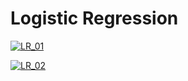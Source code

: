 # Logistic Regression

[![LR_01](https://github.com/Zurezh/MachineLearningModels/blob/master/Part%2003%20Classification/Section%201%20Logistic%20Regression/LogisticRegression_Images/Img004_LR_LogisticRegression.PNG "LR_01")](https://github.com/Zurezh/MachineLearningModels/blob/master/Part%2003%20Classification/Section%201%20Logistic%20Regression/LogisticRegression_Images/Img004_LR_LogisticRegression.PNG "LR_01")

[![LR_02](https://github.com/Zurezh/MachineLearningModels/blob/master/Part%2003%20Classification/Section%201%20Logistic%20Regression/LogisticRegression_Images/Img004_LR_Predicted.PNG "LR_02")](https://github.com/Zurezh/MachineLearningModels/blob/master/Part%2003%20Classification/Section%201%20Logistic%20Regression/LogisticRegression_Images/Img004_LR_Predicted.PNG "LR_02")
